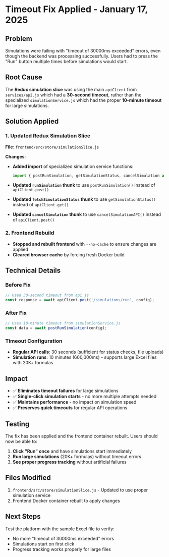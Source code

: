# Timeout Fix Applied - January 17, 2025

## Problem
Simulations were failing with "timeout of 30000ms exceeded" errors, even though the backend was processing successfully. Users had to press the "Run" button multiple times before simulations would start.

## Root Cause
The **Redux simulation slice** was using the main `apiClient` from `services/api.js` which had a **30-second timeout**, rather than the specialized `simulationService.js` which had the proper **10-minute timeout** for large simulations.

## Solution Applied

### 1. Updated Redux Simulation Slice
**File**: `frontend/src/store/simulationSlice.js`

**Changes**:
- **Added import** of specialized simulation service functions:
  ```javascript
  import { postRunSimulation, getSimulationStatus, cancelSimulation as cancelSimulationAPI } from '../services/simulationService';
  ```

- **Updated `runSimulation` thunk** to use `postRunSimulation()` instead of `apiClient.post()`
- **Updated `fetchSimulationStatus` thunk** to use `getSimulationStatus()` instead of `apiClient.get()`  
- **Updated `cancelSimulation` thunk** to use `cancelSimulationAPI()` instead of `apiClient.post()`

### 2. Frontend Rebuild
- **Stopped and rebuilt frontend** with `--no-cache` to ensure changes are applied
- **Cleared browser cache** by forcing fresh Docker build

## Technical Details

### Before Fix
```javascript
// Used 30-second timeout from api.js
const response = await apiClient.post('/simulations/run', config);
```

### After Fix  
```javascript
// Uses 10-minute timeout from simulationService.js
const data = await postRunSimulation(config);
```

### Timeout Configuration
- **Regular API calls**: 30 seconds (sufficient for status checks, file uploads)
- **Simulation runs**: 10 minutes (600,000ms) - supports large Excel files with 20K+ formulas

## Impact
- ✅ **Eliminates timeout failures** for large simulations
- ✅ **Single-click simulation starts** - no more multiple attempts needed
- ✅ **Maintains performance** - no impact on simulation speed
- ✅ **Preserves quick timeouts** for regular API operations

## Testing
The fix has been applied and the frontend container rebuilt. Users should now be able to:
1. **Click "Run" once** and have simulations start immediately
2. **Run large simulations** (20K+ formulas) without timeout errors
3. **See proper progress tracking** without artificial failures

## Files Modified
1. `frontend/src/store/simulationSlice.js` - Updated to use proper simulation service
2. Frontend Docker container rebuilt to apply changes

## Next Steps
Test the platform with the sample Excel file to verify:
- No more "timeout of 30000ms exceeded" errors
- Simulations start on first click
- Progress tracking works properly for large files 